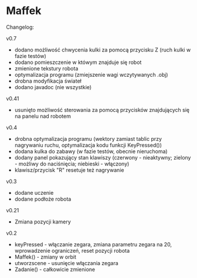 # Maffek



Changelog:

v0.7
- dodano możliwość chwycenia kulki za pomocą przycisku Z (ruch kulki w fazie testów)
- dodano pomieszczenie w któwym znajduje się robot
- zmienione tekstury robota
- optymalizacja programu (zmiejszenie wagi wczytywanych .obj)
- drobna modyfikacja świateł
- dodano javadoc (nie wszystkie)

v0.41
- usunięto możliwość sterowania za pomocą przycisków znajdujących się na panelu nad robotem

v0.4
- drobna optymalizacja programu (wektory zamiast tablic przy nagrywaniu ruchu, optymalizacja kodu funkcji KeyPressed())
- dodana kulka do zabawy (w fazie testów, obecnie nieruchoma)
- dodany panel pokazujący stan klawiszy (czerwony - nieaktywny; zielony - możliwy do naciśnięcia; niebieski - włączony)
- klawisz/przycisk "R" resetuje też nagrywanie

v0.3
- dodane uczenie
- dodane podłoże robota

v0.21
- Zmiana pozycji kamery

v0.2
- keyPressed - włączanie zegara, zmiana parametru zegara na 20, wprowadzenie ograniczeń, reset pozycji robota
- Maffek()  -  zmiany w orbit
- utworzscene - usunięcie włączania zegara
- Zadanie() - całkowicie zmienione


